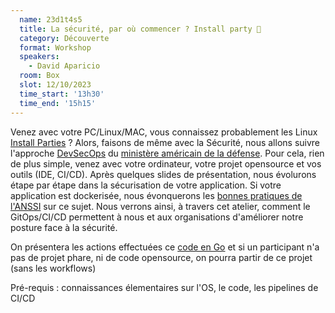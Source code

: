 ```yaml
---
  name: 23d1t4s5
  title: La sécurité, par où commencer ? Install party 🎉
  category: Découverte
  format: Workshop
  speakers: 
    - David Aparicio
  room: Box
  slot: 12/10/2023
  time_start: '13h30'
  time_end: '15h15'
---
```

Venez avec votre PC/Linux/MAC, vous connaissez probablement les Linux [Install Parties](https://fr.wikipedia.org/wiki/Install_party) ? Alors, faisons de même avec la Sécurité, nous allons suivre l'approche [DevSecOps](https://davidaparicio.gitlab.io/website/files/devsecops_software_lifecycle.jpg) du [ministère américain de la défense](https://public.cyber.mil/devsecops/). Pour cela, rien de plus simple, venez avec votre ordinateur, votre projet opensource et vos outils (IDE, CI/CD). Après quelques slides de présentation, nous évolurons étape par étape dans la sécurisation de votre application. Si votre application est dockerisée, nous évonquerons les [bonnes pratiques de l'ANSSI](https://www.ssi.gouv.fr/guide/recommandations-de-securite-relatives-au-deploiement-de-conteneurs-docker/) sur ce sujet. Nous verrons ainsi, à travers cet atelier, comment le GitOps/CI/CD permettent à nous et aux organisations d'améliorer notre posture face à la sécurité.

On présentera les actions effectuées ce [code en Go](https://github.com/davidaparicio/namecheck) et si un participant n'a pas de projet phare, ni de code opensource, on pourra partir de ce projet (sans les workflows)

Pré-requis : connaissances élementaires sur l'OS, le code, les pipelines de CI/CD
